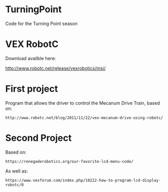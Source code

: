 # TurningPoint
Code for the Turning Point season

# VEX RobotC
Download availble here:

   http://www.robotc.net/release/vexrobotics/msi/

# First project
Program that allows the driver to control the Mecanum Drive Train, based on:

    http://www.robotc.net/blog/2011/11/22/vex-mecanum-drive-using-robotc/

# Second Project
Based on: 

    https://renegaderobotics.org/our-favorite-lcd-menu-code/

As well as: 

    https://www.vexforum.com/index.php/10222-how-to-program-lcd-display-robotc/0
